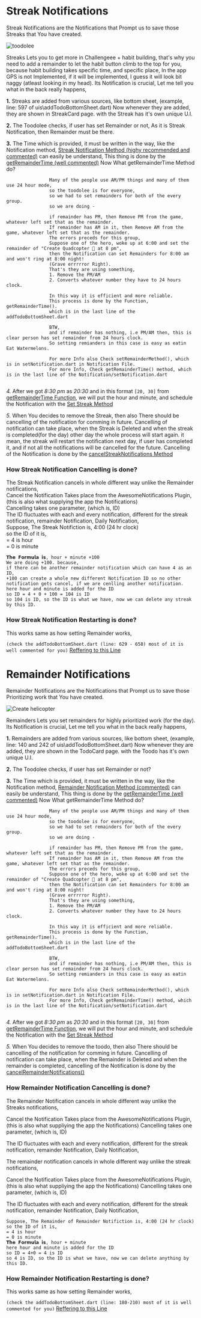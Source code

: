 # Streak Notifications
Streak Notifications are the Notifications that Prompt us to save those Streaks that You have created.

![toodolee](https://user-images.githubusercontent.com/64954854/123357915-1a649500-d588-11eb-88e9-1f5de9fab5c0.jpg)

Streaks Lets you to get more in Challengeee + habit building, that's why you need to add a remainder to let the habit button climb to the top for you, because habit building takes specific time, and specific place, In the app GPS is not Implemented, if it will be implemented, I guess it will look bit naggy (atleast looking in my head).
Its Notification is crucial,
Let me tell you what in the back really happens,

**1.** Streaks are added from various sources, like bottom sheet, (example, line: 597 of uis\addTodoBottomSheet.dart)
Now whenever they are added, they are shown in StreakCard page.
with the Streak has it's own unique U.I.

**2.** The Toodolee checks, if user has set Remainder or not, As it is Streak Notification, then Remainder must be there.

**3.** The Time which is provided, it must be written in the way, like the Notification method, [Streak Notification Method (highy recommended and commented)](https://github.com/madd-project/toodolee/blob/b5159e58f2b785ee262ec9fa32d01619a6af600b/lib/Notification/setNotification.dart#L83) can easily be understand, This thing is done by the [getRemainderTime (well commented)](https://github.com/madd-project/toodolee/blob/b5159e58f2b785ee262ec9fa32d01619a6af600b/lib/Notification/setNotification.dart#L121) Now What getRemainderTime Method do?

```
                Many of the people use AM/PM things and many of them use 24 hour mode, 
                so the toodolee is for everyone, 
                so we had to set remainders for both of the every group. 
                so we are doing - 
                
                if remainder has PM, then Remove PM from the game, whatever left set that as the remainder. 
                If remainder has AM in it, then Remove AM from the game, whatever left set that as the remainder. 
                The errors preceds for this group,
                Suppose one of the hero, woke up at 6:00 and set the remainder of "Create Quadcopter 🚁 at 8 pm", 
                then the Notification can set Remainders for 8:00 am and won't ring at 8:00 night! 
                (Grave errrrror Right).
                That's they are using something, 
                1. Remove the PM/AM
                2. Converts whatever number they have to 24 hours clock.

                In this way it is efficient and more reliable.
                This process is done by the Function, getRemainderTime().
                which is in the last line of the addTodoBottomSheet.dart

                BTW,
                and if remainder has nothing, i.e PM/AM then, this is clear person has set remainder from 24 hours clock.
                So setting remianders in this case is easy as eatin Eat Watermelons.
                
                For more Info also Check setRemainderMethod(), which is in setNotification.dart in Notification File.
                For more Info, Check getRemainderTime() method, which is in the last line of the Notification/setNotification.dart
             
```

*4.* After we got _8:30 pm_ as _20:30_ and in this format `[20, 30]` from [getRemainderTime Function](https://github.com/madd-project/toodolee/blob/b5159e58f2b785ee262ec9fa32d01619a6af600b/lib/Notification/setNotification.dart#L121), we will put the hour and minute, and schedule the Notification with the [Set Streak Method](https://github.com/madd-project/toodolee/blob/b5159e58f2b785ee262ec9fa32d01619a6af600b/lib/Notification/setNotification.dart#L83)

*5.* When You decides to remove the Streak, then also There should be cancelling of the notification for comming in future.
Cancelling of notification can take place, when the Streak is Deleted and when the streak is completed(for the day) other day the whole process will start again. it mean, the streak will restart the notification next day, if user has completed it, and if not all the notifications will be cancelled for the future.
Cancelling of the Notification is done by the [cancelStreakNotifications Method](https://github.com/madd-project/toodolee/blob/b5159e58f2b785ee262ec9fa32d01619a6af600b/lib/Notification/NotificationsCancelAndRestart.dart#L38)

### How Streak Notification Cancelling is done?
The Streak Notification cancels in whole different way unlike the Remainder notifications,
<br>
  Cancel the Notification Takes place from the AwesomeNotifications Plugin, (this is also what supplying the app the Notifications)
  <br>
  Cancelling takes one parameter, (which is, ID)
  <br>
  The ID fluctuates with each and every notification, different for the streak notification, remainder Notification, Daily Notification,
  <br>
Suppose, The Streak Notifiction is, 4:00 (24 hr clock)
<br>
so the ID of it is, 
<br>
= 4 is hour
<br>
= 0 is minute
<br>
```
𝗧𝗵𝗲 𝗙𝗼𝗿𝗺𝘂𝗹𝗮 𝗶𝘀, hour + minute +100
We are doing +100. because,
if there can be another remainder notification which can have 4 as an ID, 
+100 can create a whole new different Notification ID so no other notification gets cancel, if we are cenlling another notification.
here hour and minute is added for the ID
so ID = 4 + 0 + 100 = 104 is ID
so 104 is ID, so the ID is what we have, now we can delete any streak by this ID.
```

### How Streak Notification Restarting is done?
This works same as how setting Remainder works, 

`(check the addTodoBottomSheet.dart (line: 629 - 658) most of it is well commented for you)`
[Reffering to this Line](https://github.com/madd-project/toodolee/blob/b5159e58f2b785ee262ec9fa32d01619a6af600b/lib/uis/addTodoBottomSheet.dart#L629)



# Remainder Notifications


Remainder Notifications are the Notifications that Prompt us to save those Prioritizing work that You have created.


![Create helicopter](https://user-images.githubusercontent.com/64954854/123363761-d1650e80-d590-11eb-9c2e-4bbe0f2db188.jpg)

Remainders Lets you set remainders for highly prioritized work (for the day).
Its Notification is crucial,
Let me tell you what in the back really happens,

**1.** Remainders are added from various sources, like bottom sheet, (example, line: 140 and 242 of uis\addTodoBottomSheet.dart)
Now whenever they are added, they are shown in the TodoCard page.
with the Toodo has it's own unique U.I.

**2.** The Toodolee checks, if user has set Remainder or not?

**3.** The Time which is provided, it must be written in the way, like the Notification method, [Remainder Notification Method (commented)](https://github.com/madd-project/toodolee/blob/b5159e58f2b785ee262ec9fa32d01619a6af600b/lib/Notification/setNotification.dart#L5) can easily be understand, This thing is done by the [getRemainderTime (well commented)](https://github.com/madd-project/toodolee/blob/b5159e58f2b785ee262ec9fa32d01619a6af600b/lib/Notification/setNotification.dart#L121) Now What getRemainderTime Method do?

```
                Many of the people use AM/PM things and many of them use 24 hour mode, 
                so the toodolee is for everyone, 
                so we had to set remainders for both of the every group. 
                so we are doing - 
                
                if remainder has PM, then Remove PM from the game, whatever left set that as the remainder. 
                If remainder has AM in it, then Remove AM from the game, whatever left set that as the remainder. 
                The errors preceds for this group,
                Suppose one of the hero, woke up at 6:00 and set the remainder of "Create Quadcopter 🚁 at 8 pm", 
                then the Notification can set Remainders for 8:00 am and won't ring at 8:00 night! 
                (Grave errrrror Right).
                That's they are using something, 
                1. Remove the PM/AM
                2. Converts whatever number they have to 24 hours clock.

                In this way it is efficient and more reliable.
                This process is done by the Function, getRemainderTime().
                which is in the last line of the addTodoBottomSheet.dart

                BTW,
                and if remainder has nothing, i.e PM/AM then, this is clear person has set remainder from 24 hours clock.
                So setting remianders in this case is easy as eatin Eat Watermelons.
                
                For more Info also Check setRemainderMethod(), which is in setNotification.dart in Notification File.
                For more Info, Check getRemainderTime() method, which is in the last line of the Notification/setNotification.dart
             
```

*4.* After we got _8:30 pm_ as _20:30_ and in this format `[20, 30]` from [getRemainderTime Function](https://github.com/madd-project/toodolee/blob/b5159e58f2b785ee262ec9fa32d01619a6af600b/lib/Notification/setNotification.dart#L121), we will put the hour and minute, and schedule the Notification with the [Set Streak Method](https://github.com/madd-project/toodolee/blob/b5159e58f2b785ee262ec9fa32d01619a6af600b/lib/Notification/setNotification.dart#L83)

*5.* When You decides to remove the toodo, then also There should be cancelling of the notification for comming in future.
Cancelling of notification can take place, when the Remainder is Deleted and when the remainder is completed, cancelling of the Notification is done by the [cancelRemainderNotifications()](https://github.com/madd-project/toodolee/blob/b5159e58f2b785ee262ec9fa32d01619a6af600b/lib/Notification/NotificationsCancelAndRestart.dart#L6)

### How Remainder Notification Cancelling is done?
The Remainder Notification cancels in whole different way unlike the Streaks notifications,


  Cancel the Notification Takes place from the AwesomeNotifications Plugin, (this is also what suppliying the app the Notifications)
Cancelling takes one parameter, (which is, ID)


The ID fluctuates with each and every notification, different for the streak notification, remainder Notification, Daily Notification,


The remainder notification cancels in whole different way unlike the streak notifications,

  Cancel the Notification Takes place from the AwesomeNotifications Plugin, (this is also what suppliying the app the Notifications)
  Cancelling takes one parameter, (which is, ID)
  
  The ID fluctuates with each and every notification, different for the streak notification, remainder Notification, Daily Notification,
  
```
Suppose, The Remainder of Remainder Notifiction is, 4:00 (24 hr clock)
so the ID of it is, 
= 4 is hour
= 0 is minute
𝗧𝗵𝗲 𝗙𝗼𝗿𝗺𝘂𝗹𝗮 𝗶𝘀, hour + minute
here hour and minute is added for the ID
so ID = 4+0 = 4 is ID
so 4 is ID, so the ID is what we have, now we can delete anything by this ID.
```
### How Remainder Notification Restarting is done?
This works same as how setting Remainder works, 

`(check the addTodoBottomSheet.dart (line: 180-210) most of it is well commented for you)`
[Reffering to this Line](https://github.com/madd-project/toodolee/blob/b5159e58f2b785ee262ec9fa32d01619a6af600b/lib/uis/addTodoBottomSheet.dart#L180)

















